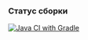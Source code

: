 ### Статус сборки
[![Java CI with Gradle](https://github.com/vOrzee/aqa.hw_5/actions/workflows/action.yml/badge.svg?branch=main&event=push)](https://github.com/vOrzee/aqa.hw_5/actions/workflows/action.yml)